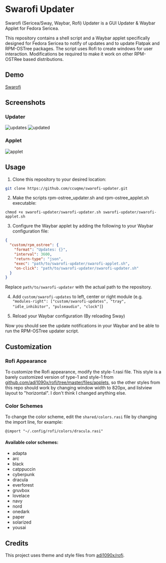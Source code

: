# Swarofi Updater

Swarofi (Sericea/Sway, Waybar, Rofi) Updater is a GUI Updater & Waybar Applet for Fedora Sericea.

This repository contains a shell script and a Waybar applet specifically designed for Fedora Sericea to notify of updates and to update Flatpak and RPM-OSTree packages. The script uses Rofi to create windows for user interaction. Modifications be required to make it work on other RPM-OSTRee based distributions.


## Demo


[Swarofi](https://user-images.githubusercontent.com/63260355/236719998-e2eca2ac-5def-4ac6-80cc-9d3f7973f09b.webm)


## Screenshots

### Updater
![updates](https://user-images.githubusercontent.com/63260355/236722299-7d7efce0-b902-4c58-aba0-fa99605f3377.png)
![updated](https://user-images.githubusercontent.com/63260355/236722306-56248ed9-5d49-4150-b5b7-26c3f23c1146.png)
### Applet
![applet](https://user-images.githubusercontent.com/63260355/236722308-8ac29db4-a01f-46e4-9f78-ca9f62a04897.png)


## Usage

1. Clone this repository to your desired location:

```bash
git clone https://github.com/ccuqme/swarofi-updater.git
```

2. Make the scripts rpm-ostree_updater.sh and rpm-ostree_applet.sh executable:

```chmod +x swarofi-updater/swarofi-updater.sh swarofi-updater/swarofi-applet.sh```

3. Configure the Waybar applet by adding the following to your Waybar configuration file:
```json
{
  "custom/rpm_ostree": {
    "format": "Updates: {}",
    "interval": 3600,
    "return-type": "json",
    "exec": "path/to/swarofi-updater/swarofi-applet.sh",
    "on-click": "path/to/swarofi-updater/swarofi-updater.sh"
  }
}
```
Replace `path/to/swarofi-updater` with the actual path to the repository.

4. Add `custom/swarofi-updates` to left, center or right module (e.g. `"modules-right": ["custom/swarofi-updates", "tray", "idle_inhibitor", "pulseaudio", "clock"]`)

5. Reload your Waybar configuration (By reloading Sway)

Now you should see the update notifications in your Waybar and be able to run the RPM-OSTree updater script.

## Customization
### Rofi Appearance
To customize the Rofi appearance, modify the style-1.rasi file. This style is a barely customized version of type-1 and style-1 from [github.com/adi1090x/rofi/tree/master/files/applets](https://github.com/adi1090x/rofi/tree/master/files/applets), so the other styles from this repo should work by changing window width to 820px, and listview layout to "horizontal". I don't think I changed anything else.

### Color Schemes
To change the color scheme, edit the `shared/colors.rasi` file by changing the import line, for example:

```arduino
@import "~/.config/rofi/colors/dracula.rasi"
```

####  Available color schemes:

* adapta
* arc
* black
* catppuccin
* cyberpunk
* dracula
* everforest
* gruvbox
* lovelace
* navy
* nord
* onedark
* paper
* solarized
* yousai


## Credits
This project uses theme and style files from [adi1090x/rofi](https://github.com/adi1090x/rofi).

